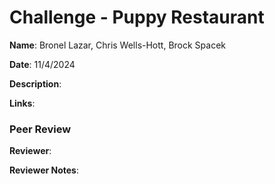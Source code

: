 # Challenge - Puppy Restaurant

**Name**: Bronel Lazar, Chris Wells-Hott, Brock Spacek 

**Date**: 11/4/2024

**Description**: 

**Links**:

### Peer Review

**Reviewer**: 

**Reviewer Notes**:
